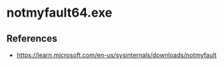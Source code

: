 # notmyfault64.exe

## References
* https://learn.microsoft.com/en-us/sysinternals/downloads/notmyfault
